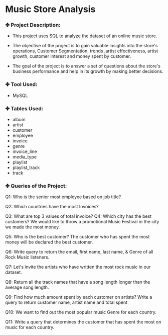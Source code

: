 # Music Store Analysis

### ✤ Project Description:

- This project uses SQL to analyze the dataset of an online music store.

- The objective of the project is to gain valuable insights into the store's operations, Customer Segmentation, trends ,artist effectiveness, artist growth, customer interest and money spent by customer.

- The goal of the project is to answer a set of questions about the store's business performance and help in its growth by making better decisions.

### ✤ Tool Used:

- MySQL

### ✤ Tables Used:
- album
- artist
- customer
- employee
- invoice
- genre
- invoice_line
- media_type
- playlist
- playlist_track
- track

### ✤ Queries of the Project:

Q1: Who is the senior most employee based on job title?

Q2: Which countries have the most Invoices?

Q3: What are top 3 values of total invoice?
Q4: Which city has the best customers? We would like to throw a promotional Music Festival in the city we made the most money.

Q5: Who is the best customer? The customer who has spent the most money will be declared the best customer.

Q6: Write query to return the email, first name, last name, & Genre of all Rock Music listeners.

Q7: Let's invite the artists who have written the most rock music in our dataset.

Q8: Return all the track names that have a song length longer than the average song length.

Q9: Find how much amount spent by each customer on artists? Write a query to return customer name, artist name and total spent

Q10: We want to find out the most popular music Genre for each country.

Q11: Write a query that determines the customer that has spent the most on music for each country.
